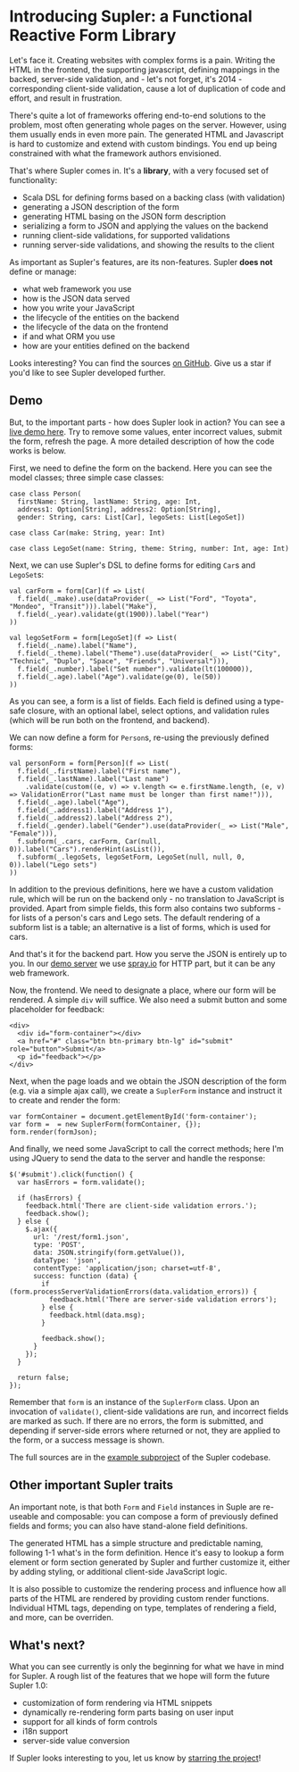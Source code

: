 Introducing Supler: a Functional Reactive Form Library
===

Let's face it. Creating websites with complex forms is a pain. Writing the HTML in the frontend, the supporting
javascript, defining mappings in the backed, server-side validation, and - let's not forget, it's 2014 - corresponding
client-side validation, cause a lot of duplication of code and effort, and result in frustration. 

There's quite a lot of frameworks offering end-to-end solutions to the problem, most often generating whole pages
on the server. However, using them usually ends in even more pain. The generated HTML and Javascript is hard to 
customize and extend with custom bindings. You end up being constrained with what the framework authors envisioned.

That's where Supler comes in. It's a **library**, with a very focused set of functionality:

* Scala DSL for defining forms based on a backing class (with validation)
* generating a JSON description of the form
* generating HTML basing on the JSON form description
* serializing a form to JSON and applying the values on the backend
* running client-side validations, for supported validations
* running server-side validations, and showing the results to the client

As important as Supler's features, are its non-features. Supler **does not** define or manage: 

* what web framework you use
* how is the JSON data served
* how you write your JavaScript
* the lifecycle of the entities on the backend
* the lifecycle of the data on the frontend
* if and what ORM you use
* how are your entities defined on the backend

Looks interesting? You can find the sources [on GitHub](https://github.com/softwaremill/supler). Give us a star if
you'd like to see Supler developed further.

Demo
---

But, to the important parts - how does Supler look in action? You can see a [live demo here](???). Try to remove some
values, enter incorrect values, submit the form, refresh the page. A more detailed description of how the code works
is below.
 
First, we need to define the form on the backend. Here you can see the model classes; three simple case classes:

````
case class Person(
  firstName: String, lastName: String, age: Int,
  address1: Option[String], address2: Option[String],
  gender: String, cars: List[Car], legoSets: List[LegoSet])   

case class Car(make: String, year: Int)

case class LegoSet(name: String, theme: String, number: Int, age: Int)
````

Next, we can use Supler's DSL to define forms for editing `Car`s and `LegoSet`s:

````
val carForm = form[Car](f => List(
  f.field(_.make).use(dataProvider(_ => List("Ford", "Toyota", "Mondeo", "Transit"))).label("Make"),
  f.field(_.year).validate(gt(1900)).label("Year")
))

val legoSetForm = form[LegoSet](f => List(
  f.field(_.name).label("Name"),
  f.field(_.theme).label("Theme").use(dataProvider(_ => List("City", "Technic", "Duplo", "Space", "Friends", "Universal"))),
  f.field(_.number).label("Set number").validate(lt(100000)),
  f.field(_.age).label("Age").validate(ge(0), le(50))
))
````

As you can see, a form is a list of fields. Each field is defined using a type-safe closure, with an optional label,
select options, and validation rules (which will be run both on the frontend, and backend).

We can now define a form for `Person`s, re-using the previously defined forms:
 
````
val personForm = form[Person](f => List(
  f.field(_.firstName).label("First name"),
  f.field(_.lastName).label("Last name")
    .validate(custom((e, v) => v.length <= e.firstName.length, (e, v) => ValidationError("Last name must be longer than first name!"))),
  f.field(_.age).label("Age"),
  f.field(_.address1).label("Address 1"),
  f.field(_.address2).label("Address 2"),
  f.field(_.gender).label("Gender").use(dataProvider(_ => List("Male", "Female"))),
  f.subform(_.cars, carForm, Car(null, 0)).label("Cars").renderHint(asList()),
  f.subform(_.legoSets, legoSetForm, LegoSet(null, null, 0, 0)).label("Lego sets")
))
````

In addition to the previous definitions, here we have a custom validation rule, which will be run on the backend only -
no translation to JavaScript is provided. Apart from simple fields, this form also contains two subforms - for lists
of a person's cars and Lego sets. The default rendering of a subform list is a table; an alternative is a list of forms,
which is used for cars. 

And that's it for the backend part. How you serve the JSON is entirely up to you. In our 
[demo server](https://github.com/softwaremill/supler/blob/master/examples/src/main/scala/org/supler/demo/DemoServer.scala) 
we use [spray.io](http://spray.io/) for HTTP part, but it can be any web framework.

Now, the frontend. We need to designate a place, where our form will be rendered. A simple `div` will suffice. We also
need a submit button and some placeholder for feedback:

````
<div>
  <div id="form-container"></div> 
  <a href="#" class="btn btn-primary btn-lg" id="submit" role="button">Submit</a>
  <p id="feedback"></p>
</div>
````

Next, when the page loads and we obtain the JSON description of the form (e.g. via a simple ajax call), we create a 
`SuplerForm` instance and instruct it to create and render the form:

````
var formContainer = document.getElementById('form-container');
var form =  = new SuplerForm(formContainer, {});
form.render(formJson);
````

And finally, we need some JavaScript to call the correct methods; here I'm using JQuery to send the data to the server
and handle the response:

````
$('#submit').click(function() {
  var hasErrors = form.validate();

  if (hasErrors) {
    feedback.html('There are client-side validation errors.');
    feedback.show();
  } else {
    $.ajax({
      url: '/rest/form1.json',
      type: 'POST',
      data: JSON.stringify(form.getValue()),
      dataType: 'json',
      contentType: 'application/json; charset=utf-8',
      success: function (data) {
        if (form.processServerValidationErrors(data.validation_errors)) {
          feedback.html('There are server-side validation errors');
        } else {
          feedback.html(data.msg);
        }
        
        feedback.show();
      }
    });
  }

  return false;
});
````

Remember that `form` is an instance of the `SuplerForm` class. Upon an invocation of `validate()`, client-side
validations are run, and incorrect fields are marked as such. If there are no errors, the form is submitted, and
depending if server-side errors where returned or not, they are applied to the form, or a success message is shown.

The full sources are in the 
[example subproject](https://github.com/softwaremill/supler/tree/master/examples/src/main/resources)
of the Supler codebase.

Other important Supler traits
---

An important note, is that both `Form` and `Field` instances in Suple are re-useable and composable: you can compose
a form of previously defined fields and forms; you can also have stand-alone field definitions.

The generated HTML has a simple structure and predictable naming, following 1-1 what's in the form definition. Hence
it's easy to lookup a form element or form section generated by Supler and further customize it, either by adding
styling, or additional client-side JavaScript logic.

It is also possible to customize the rendering process and influence how all parts of the HTML are rendered by
providing custom render functions. Individual HTML tags, depending on type, templates of rendering a field, and more,
can be overriden.

What's next?
---

What you can see currently is only the beginning for what we have in mind for Supler. A rough list of the features 
that we hope will form the future Supler 1.0:

* customization of form rendering via HTML snippets
* dynamically re-rendering form parts basing on user input
* support for all kinds of form controls
* i18n support
* server-side value conversion

If Supler looks interesting to you, let us know by [starring the project](https://github.com/softwaremill/supler)!